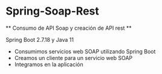 # Spring-Soap-Rest
** Consumo de API Soap y creación de API rest **

Spring Boot 2.7.18 y Java 11

* Consumimos servicios web SOAP utilizando Spring Boot
* Creamos un cliente para un servicio web SOAP
* Integramos en la aplicación
